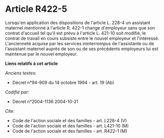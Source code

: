 # Article R422-5

Lorsqu'en application des dispositions de l'article L. 228-4 un assistant maternel mentionné à l'article R. 422-1 change
d'employeur sans que son contrat d'accueil tel qu'il est prévu à l'article L. 421-10 soit modifié, le contrat de travail en
cours subsiste entre le nouvel employeur et l'intéressé. L'ancienneté acquise par les services ininterrompus de l'assistante
ou de l'assistant maternel auprès de son ou de ses précédents employeurs lui est maintenue par le nouvel employeur.

**Liens relatifs à cet article**

_Anciens textes_:

  - Décret n°94-909 du 14 octobre 1994 - art. 19 (Ab)

_Codifié par_:

  - Décret n°2004-1136 2004-10-21

_Cite_:

  - Code de l'action sociale et des familles - art. L228-4 (V)
  - Code de l'action sociale et des familles - art. L421-10 (M)
  - Code de l'action sociale et des familles - art. R422-1 (M)
